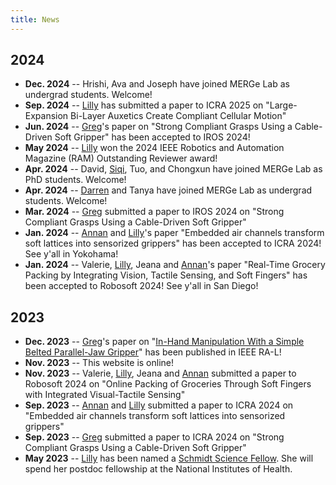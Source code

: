 ```yaml
---
title: News
---
```


## 2024
* **Dec. 2024** -- Hrishi, Ava and Joseph have joined MERGe Lab as undergrad students. Welcome!
* **Sep. 2024** -- [Lilly](https://lillych.in) has submitted a paper to ICRA 2025 on "Large-Expansion Bi-Layer Auxetics Create Compliant Cellular Motion"
* **Jun. 2024** -- [Greg](https://www.gregoryxie.com)'s paper on "Strong Compliant Grasps Using a Cable-Driven Soft Gripper" has been accepted to IROS 2024!
* **May 2024** -- [Lilly](https://lillych.in) won the 2024 IEEE Robotics and Automation Magazine (RAM) Outstanding Reviewer award!
* **Apr. 2024** -- David, [Siqi](https://siqishang.github.io), Tuo, and Chongxun have joined MERGe Lab as PhD students. Welcome!
* **Apr. 2024** -- [Darren](https://www.darrenau.com) and Tanya have joined MERGe Lab as undergrad students. Welcome!
* **Mar. 2024** -- [Greg](https://www.gregoryxie.com) submitted a paper to IROS 2024 on "Strong Compliant Grasps Using a Cable-Driven Soft Gripper"
* **Jan. 2024** -- [Annan](https://www.annanzhang.com) and [Lilly](https://lillych.in)'s paper "Embedded air channels transform soft lattices into sensorized grippers" has been accepted to ICRA 2024! See y'all in Yokohama!
* **Jan. 2024** -- Valerie, [Lilly](https://lillych.in), Jeana and [Annan](https://www.annanzhang.com)'s paper "Real-Time Grocery Packing by Integrating Vision, Tactile Sensing, and Soft Fingers" has been accepted to Robosoft 2024! See y'all in San Diego!

## 2023
* **Dec. 2023** -- [Greg](https://www.gregoryxie.com)'s paper on "[In-Hand Manipulation With a Simple Belted Parallel-Jaw Gripper](https://ieeexplore.ieee.org/document/10373080)" has been published in IEEE RA-L!
* **Nov. 2023** -- This website is online!
* **Nov. 2023** -- Valerie, [Lilly](https://lillych.in), Jeana and [Annan](https://www.annanzhang.com) submitted a paper to Robosoft 2024 on "Online Packing of Groceries Through Soft Fingers with Integrated Visual-Tactile Sensing"
* **Sep. 2023** -- [Annan](https://www.annanzhang.com) and [Lilly](https://lillych.in) submitted a paper to ICRA 2024 on "Embedded air channels transform soft lattices into sensorized grippers"
* **Sep. 2023** -- [Greg](https://www.gregoryxie.com) submitted a paper to ICRA 2024 on "Strong Compliant Grasps Using a Cable-Driven Soft Gripper"
* **May 2023** -- [Lilly](https://lillych.in) has been named a [Schmidt Science Fellow](https://schmidtsciencefellows.org). She will spend her postdoc fellowship at the National Institutes of Health.